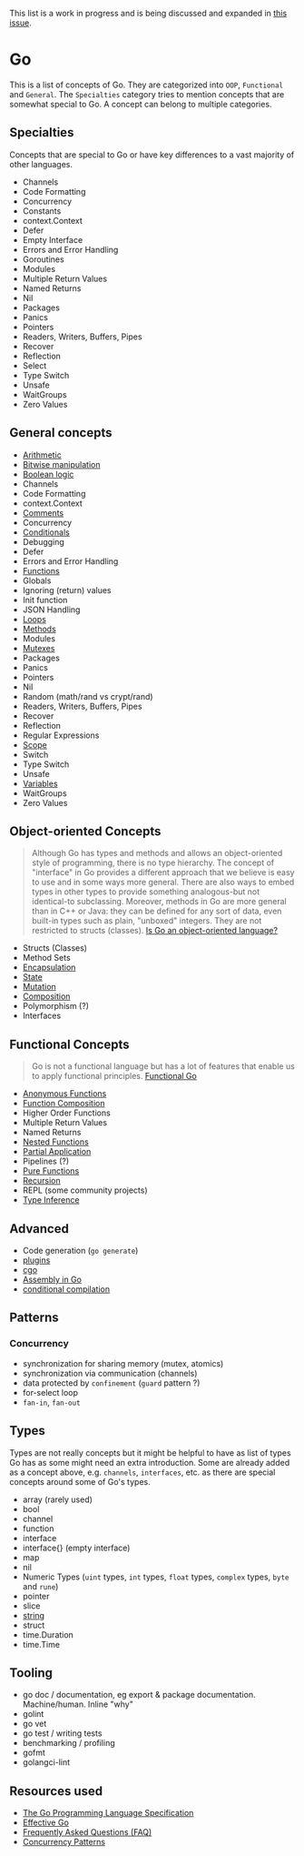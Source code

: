 This list is a work in progress and is being discussed and expanded in [this issue](https://github.com/exercism/v3/issues/167).

# Go

This is a list of concepts of Go. They are categorized into `OOP`, `Functional` and `General`. The `Specialties` category tries to mention concepts that are somewhat special to Go. A concept can belong to multiple categories.

## Specialties

Concepts that are special to Go or have key differences to a vast majority of other languages.

- Channels
- Code Formatting
- Concurrency
- Constants
- context.Context
- Defer
- Empty Interface
- Errors and Error Handling
- Goroutines
- Modules
- Multiple Return Values
- Named Returns
- Nil
- Packages
- Panics
- Pointers
- Readers, Writers, Buffers, Pipes
- Recover
- Reflection
- Select
- Type Switch
- Unsafe
- WaitGroups
- Zero Values

## General concepts

- [Arithmetic](../../../reference/concepts/arithmetic.md)
- [Bitwise manipulation](../../../reference/concepts/bitwise_manipulation.md)
- [Boolean logic](../../../reference/concepts/boolean_logic.md)
- Channels
- Code Formatting
- context.Context
- [Comments](../../../reference/concepts/comments.md)
- Concurrency
- [Conditionals](../../../reference/concepts/conditionals.md)
- Debugging
- Defer
- Errors and Error Handling
- [Functions](../../../reference/concepts/functions.md)
- Globals
- Ignoring (return) values
- Init function
- JSON Handling
- [Loops](../../../reference/concepts/loops.md)
- [Methods](../../../reference/concepts/methods.md)
- Modules
- [Mutexes](../../../reference/concepts/locking.md)
- Packages
- Panics
- Pointers
- Nil
- Random (math/rand vs crypt/rand)
- Readers, Writers, Buffers, Pipes
- Recover
- Reflection
- Regular Expressions
- [Scope](../../../reference/concepts/scope.md)
- Switch
- Type Switch
- Unsafe
- [Variables](../../../reference/concepts/variables.md)
- WaitGroups
- Zero Values

## Object-oriented Concepts

> Although Go has types and methods and allows an object-oriented style of programming, there is no type hierarchy. The concept of "interface" in Go provides a different approach that we believe is easy to use and in some ways more general. There are also ways to embed types in other types to provide something analogous-but not identical-to subclassing. Moreover, methods in Go are more general than in C++ or Java: they can be defined for any sort of data, even built-in types such as plain, "unboxed" integers. They are not restricted to structs (classes). [Is Go an object-oriented language?](https://golang.org/doc/faq#Is_Go_an_object-oriented_language)

- Structs (Classes)
- Method Sets
- [Encapsulation](../../../reference/concepts/encapsulation.md)
- [State](../../../reference/concepts/state.md)
- [Mutation](../../../reference/concepts/mutation.md)
- [Composition](../../../reference/concepts/composition.md)
- Polymorphism (?)
- Interfaces

## Functional Concepts

> Go is not a functional language but has a lot of features that enable us to apply functional principles. [Functional Go](https://medium.com/@geisonfgfg/functional-go-bc116f4c96a4)

- [Anonymous Functions](../../../reference/concepts/anonymous_functions.md)
- [Function Composition](../../../reference/concepts/function_composition.md)
- Higher Order Functions
- Multiple Return Values
- Named Returns
- [Nested Functions](../../../reference/concepts/nested_functions.md)
- [Partial Application](../../../reference/concepts/partial_application.md)
- Pipelines (?)
- [Pure Functions](../../../reference/concepts/pure_functions.md)
- [Recursion](../../../reference/concepts/recursion.md)
- REPL (some community projects)
- [Type Inference](../../../reference/concepts/type_inference.md)

## Advanced
- Code generation (`go generate`)
- [plugins](https://golang.org/pkg/plugin/)
- [cgo](https://golang.org/cmd/cgo/)
- [Assembly in Go](https://goroutines.com/asm)
- [conditional compilation](https://dave.cheney.net/2013/10/12/how-to-use-conditional-compilation-with-the-go-build-tool)

## Patterns

### Concurrency
- synchronization for sharing memory (mutex, atomics)
- synchronization via communication (channels)
- data protected by `confinement` (`guard` pattern ?) 
- for-select loop
- `fan-in`, `fan-out`

## Types

Types are not really concepts but it might be helpful to have as list of types Go has as some might need an extra introduction. Some are already added as a concept above, e.g. `channels`, `interfaces`, etc. as there are special concepts around some of Go's types.

- array (rarely used)
- bool
- channel
- function
- interface
- interface{} (empty interface)
- map
- nil
- Numeric Types (`uint` types, `int` types, `float` types, `complex` types, `byte` and `rune`)
- pointer
- slice
- [string](../../../reference/types/string.md)
- struct
- time.Duration
- time.Time

## Tooling

- go doc / documentation, eg export & package documentation. Machine/human. Inline "why"
- golint
- go vet
- go test / writing tests
- benchmarking / profiling
- gofmt
- golangci-lint

## Resources used

- [The Go Programming Language Specification](https://golang.org/ref/spec)
- [Effective Go](https://golang.org/doc/effective_go.html)
- [Frequently Asked Questions (FAQ)](https://golang.org/doc/faq)
- [Concurrency Patterns](https://www.oreilly.com/library/view/concurrency-in-go/9781491941294/ch04.html)

